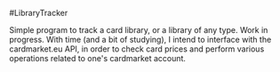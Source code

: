 #LibraryTracker

Simple program to track a card library, or a library of any type. Work in progress. With time (and a bit of studying), I intend to interface with the cardmarket.eu API, in order to check card prices and perform various operations related to one's cardmarket account.
